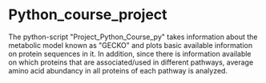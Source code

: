 # Python_course_project
The python-script "Project_Python_Course_py" takes information about the metabolic model known as "GECKO" and plots basic available information on protein sequences in it. In addition, since there is information available on which proteins that are associated/used in different pathways, average amino acid abundancy in all proteins of each pathway is analyzed.

